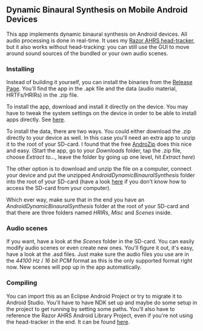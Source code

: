 ## Dynamic Binaural Synthesis on Mobile Android Devices
This app implements dynamic binaural synthesis on Android devices. All audio processing is done in real-time. It uses my [Razor AHRS head-tracker](https://github.com/ptrbrtz/razor-9dof-ahrs), but it also works without head-tracking: you can still use the GUI to move around sound sources of the bundled or your own audio scenes.

### Installing

Instead of building it yourself, you can install the binaries from the [Release Page](https://github.com/ptrbrtz/android-dynamic-binaural-synthesis/releases). You'll find the app in the .apk file and the data (audio material, HRTFs/HRIRs) in the .zip file.

To install the app, download and install it directly on the device. You may have to tweak the system settings on the device in order to be able to install apps directly. See [here](http://developer.android.com/distribute/tools/open-distribution.html).

To install the data, there are two ways. You could either download the .zip directly to your device as well. In this case you'll need an extra app to unzip it to the root of your SD-card. I found that the free [AndroZip](https://play.google.com/store/apps/details?id=com.agilesoftresource&hl=en) does this nice and easy. (Start the app, go to your *Downloads* folder, tap the .zip file, choose *Extract to...*, leave the folder by going up one level, hit *Extract here*)

The other option is to download and unzip the file on a computer, connect your device and put the unzipped *AndroidDynamicBinauralSynthesis* folder into the root of your SD-card (have a look [here](https://support.google.com/nexus/answer/2840804) if you don't know how to access the SD-card from your computer). 

Which ever way, make sure that in the end you have an *AndroidDynamicBinauralSynthesis* folder at the root of your SD-card and that there are three folders named *HRIRs*, *Misc* and *Scenes* inside.

### Audio scenes

If you want, have a look at the *Scenes* folder in the SD-card. You can easily modify audio scenes or even create new ones. You'll figure it out, it's easy, have a look at the .asd files. Just make sure the audio files you use are in the *44100 Hz* / *16 bit PCM* format as this is the only supported format right now. New scenes will pop up in the app automatically.

### Compiling

You can import this as an Eclipse Android Project or try to migrate it to Android Studio. You'll have to have NDK set up and maybe do some setup in the project to get running by setting some paths. You'll also have to reference the Razor AHRS Android Library Project, even if you're not using the head-tracker in the end. It can be found [here](https://github.com/ptrbrtz/razor-9dof-ahrs).
